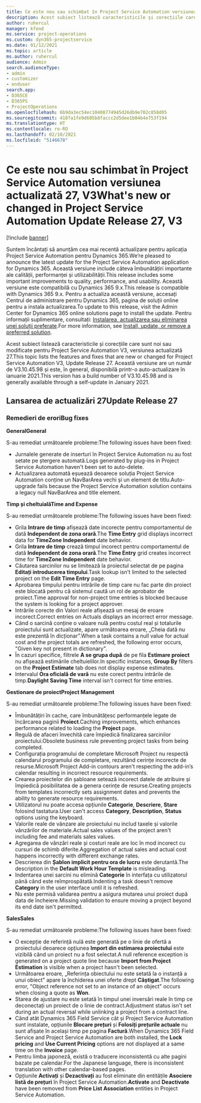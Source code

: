 ```yaml
---
title: Ce este nou sau schimbat în Project Service Automation versiunea actualizată 27, V3
description: Acest subiect listează caracteristicile și corecțiile care sunt disponibile în Project Service Automation V3, versiunea actualizată 27, V3.
author: ruhercul
manager: kfend
ms.service: project-operations
ms.custom: dyn365-projectservice
ms.date: 01/12/2021
ms.topic: article
ms.author: ruhercul
audience: Admin
search.audienceType:
- admin
- customizer
- enduser
search.app:
- D365CE
- D365PS
- ProjectOperations
ms.openlocfilehash: 6b9da3ec54ec10408774945d26db9e702c858d05
ms.sourcegitcommit: 418fa1fe9d605b8faccc2d5dee1b04b4e753f194
ms.translationtype: HT
ms.contentlocale: ro-RO
ms.lasthandoff: 02/10/2021
ms.locfileid: "5146678"
---
```

# <a name="whats-new-or-changed-in-project-service-automation-update-release-27-v3"></a><span data-ttu-id="8201f-103">Ce este nou sau schimbat în Project Service Automation versiunea actualizată 27, V3</span><span class="sxs-lookup"><span data-stu-id="8201f-103">What's new or changed in Project Service Automation Update Release 27, V3</span></span>

[!include [banner](../includes/psa-now-project-operations.md)]

<span data-ttu-id="8201f-104">Suntem încântați să anunțăm cea mai recentă actualizare pentru aplicația Project Service Automation pentru Dynamics 365.</span><span class="sxs-lookup"><span data-stu-id="8201f-104">We’re pleased to announce the latest update for the Project Service Automation application for Dynamics 365.</span></span> <span data-ttu-id="8201f-105">Această versiune include câteva îmbunătățiri importante ale calității, performanței și utilizabilității.</span><span class="sxs-lookup"><span data-stu-id="8201f-105">This release includes some important improvements to quality, performance, and usability.</span></span> <span data-ttu-id="8201f-106">Această versiune este compatibilă cu Dynamics 365 9.x.</span><span class="sxs-lookup"><span data-stu-id="8201f-106">This release is compatible with Dynamics 365 9.x.</span></span> <span data-ttu-id="8201f-107">Pentru a actualiza această versiune, accesați Centrul de administrare pentru Dynamics 365, pagina de soluții online pentru a instala actualizarea.</span><span class="sxs-lookup"><span data-stu-id="8201f-107">To update to this release, visit the Admin Center for Dynamics 365 online solutions page to install the update.</span></span> <span data-ttu-id="8201f-108">Pentru informații suplimentare, consultați: [Instalarea, actualizarea sau eliminarea unei soluții preferate](https://docs.microsoft.com/power-platform/admin/install-remove-preferred-solution).</span><span class="sxs-lookup"><span data-stu-id="8201f-108">For more information, see [Install, update, or remove a preferred solution](https://docs.microsoft.com/power-platform/admin/install-remove-preferred-solution).</span></span>

<span data-ttu-id="8201f-109">Acest subiect listează caracteristicile și corecțiile care sunt noi sau modificate pentru Project Service Automation V3, versiunea actualizată 27.</span><span class="sxs-lookup"><span data-stu-id="8201f-109">This topic lists the features and fixes that are new or changed for Project Service Automation V3, Update Release 27.</span></span> <span data-ttu-id="8201f-110">Această versiune are un număr de V3.10.45.98 și este, în general, disponibilă printr-o auto-actualizare în ianuarie 2021.</span><span class="sxs-lookup"><span data-stu-id="8201f-110">This version has a build number of V3.10.45.98 and is generally available through a self-update in January 2021.</span></span>

## <a name="update-release-27"></a><span data-ttu-id="8201f-111">Lansarea de actualizări 27</span><span class="sxs-lookup"><span data-stu-id="8201f-111">Update Release 27</span></span>

### <a name="bug-fixes"></a><span data-ttu-id="8201f-112">Remedieri de erori</span><span class="sxs-lookup"><span data-stu-id="8201f-112">Bug fixes</span></span>

<span data-ttu-id="8201f-113">**General**</span><span class="sxs-lookup"><span data-stu-id="8201f-113">**General**</span></span>

<span data-ttu-id="8201f-114">S-au remediat următoarele probleme:</span><span class="sxs-lookup"><span data-stu-id="8201f-114">The following issues have been fixed:</span></span>

- <span data-ttu-id="8201f-115">Jurnalele generate de inserturi în Project Service Automation nu au fost setate pe ștergere automată.</span><span class="sxs-lookup"><span data-stu-id="8201f-115">Logs generated by plug-ins in Project Service Automation haven't been set to auto-delete.</span></span>
- <span data-ttu-id="8201f-116">Actualizarea automată eșuează deoarece soluția Project Service Automation conține un NavBarArea vechi și un element de titlu.</span><span class="sxs-lookup"><span data-stu-id="8201f-116">Auto-upgrade fails because the Project Service Automation solution contains a legacy null NavBarArea and title element.</span></span>

<span data-ttu-id="8201f-117">**Timp și cheltuială**</span><span class="sxs-lookup"><span data-stu-id="8201f-117">**Time and Expense**</span></span>

<span data-ttu-id="8201f-118">S-au remediat următoarele probleme:</span><span class="sxs-lookup"><span data-stu-id="8201f-118">The following issues have been fixed:</span></span>

- <span data-ttu-id="8201f-119">Grila **Intrare de timp** afișează date incorecte pentru comportamentul de dată **Independent de zona orară**.</span><span class="sxs-lookup"><span data-stu-id="8201f-119">The **Time Entry** grid displays incorrect data for **TimeZone Independent** date behavior.</span></span>
- <span data-ttu-id="8201f-120">Grila **Intrare de timp** crează timpul incorect pentru comportamentul de dată **Independent de zona orară**.</span><span class="sxs-lookup"><span data-stu-id="8201f-120">The **Time Entry** grid creates incorrect time for **TimeZone Independent** date behavior.</span></span>
- <span data-ttu-id="8201f-121">Căutarea sarcinilor nu se limitează la proiectul selectat de pe pagina **Editați introducerea timpului**.</span><span class="sxs-lookup"><span data-stu-id="8201f-121">Task lookup isn't limited to the selected project on the **Edit Time Entry** page.</span></span>
- <span data-ttu-id="8201f-122">Aprobarea timpului pentru intrările de timp care nu fac parte din proiect este blocată pentru că sistemul caută un rol de aprobator de proiect.</span><span class="sxs-lookup"><span data-stu-id="8201f-122">Time approval for non-project time entries is blocked because the system is looking for a project approver.</span></span>
- <span data-ttu-id="8201f-123">Intrările corecte din Valori reale afișează un mesaj de eroare incorect.</span><span class="sxs-lookup"><span data-stu-id="8201f-123">Correct entries on Actuals displays an incorrect error message.</span></span>
- <span data-ttu-id="8201f-124">Când o sarcină conține o valoare nulă pentru costul real și totalurile proiectului sunt actualizate, apare următoarea eroare, „Cheia dată nu este prezentă în dicționar”.</span><span class="sxs-lookup"><span data-stu-id="8201f-124">When a task contains a null value for actual cost and the project totals are refreshed, the following error occurs, "Given key not present in dictionary".</span></span>
- <span data-ttu-id="8201f-125">În cazuri specifice, filtrele **A se grupa după** de pe fila **Estimare proiect** nu afișează estimările cheltuielilor.</span><span class="sxs-lookup"><span data-stu-id="8201f-125">In specific instances, **Group By** filters on the **Project Estimate** tab does not display expense estimates.</span></span>
- <span data-ttu-id="8201f-126">Intervalul **Ora oficială de vară** nu este corect pentru intrările de timp.</span><span class="sxs-lookup"><span data-stu-id="8201f-126">**Daylight Saving Time** interval isn't correct for time entries.</span></span>

<span data-ttu-id="8201f-127">**Gestionare de proiect**</span><span class="sxs-lookup"><span data-stu-id="8201f-127">**Project Management**</span></span>

<span data-ttu-id="8201f-128">S-au remediat următoarele probleme:</span><span class="sxs-lookup"><span data-stu-id="8201f-128">The following issues have been fixed:</span></span>

- <span data-ttu-id="8201f-129">Îmbunătățiri în cache, care îmbunătățesc performanțele legate de încărcarea paginii **Proiect**.</span><span class="sxs-lookup"><span data-stu-id="8201f-129">Caching improvements, which enhances performance related to loading the **Project** page.</span></span>
- <span data-ttu-id="8201f-130">Regulă de afaceri învechită care împiedică finalizarea sarcinilor proiectului.</span><span class="sxs-lookup"><span data-stu-id="8201f-130">Obsolete business rule preventing project tasks from being completed.</span></span>
- <span data-ttu-id="8201f-131">Configurația programului de completare Microsoft Project nu respectă calendarul programului de completare, rezultând cerințe incorecte de resurse.</span><span class="sxs-lookup"><span data-stu-id="8201f-131">Microsoft Project Add-in contours aren't respecting the add-in’s calendar resulting in incorrect resource requirements.</span></span>
- <span data-ttu-id="8201f-132">Crearea proiectelor din șabloane setează incorect datele de atribuire și împiedică posibilitatea de a genera cerințe de resurse.</span><span class="sxs-lookup"><span data-stu-id="8201f-132">Creating projects from templates incorrectly sets assignment dates and prevents the ability to generate resource requirements.</span></span>
- <span data-ttu-id="8201f-133">Utilizatorul nu poate accesa opțiunile **Categorie**, **Descriere**, **Stare** folosind tastatura.</span><span class="sxs-lookup"><span data-stu-id="8201f-133">User can't access **Category**, **Description**, **Status** options using the keyboard.</span></span>
- <span data-ttu-id="8201f-134">Valorile reale de vânzare ale proiectului nu includ taxele și valorile vânzărilor de materiale.</span><span class="sxs-lookup"><span data-stu-id="8201f-134">Actual sales values of the project aren't including fee and materials sales values.</span></span>
- <span data-ttu-id="8201f-135">Agregarea de vânzări reale și costuri reale are loc în mod incorect cu cursuri de schimb diferite.</span><span class="sxs-lookup"><span data-stu-id="8201f-135">Aggregation of actual sales and actual cost happens incorrectly with different exchange rates.</span></span>
- <span data-ttu-id="8201f-136">Descrierea din **Șablon implicit pentru ora de lucru** este derutantă.</span><span class="sxs-lookup"><span data-stu-id="8201f-136">The description in the **Default Work Hour Template** is misleading.</span></span>
- <span data-ttu-id="8201f-137">Indentarea unei sarcini nu elimină **Categorie** în interfața cu utilizatorul până când este reîmprospătată.</span><span class="sxs-lookup"><span data-stu-id="8201f-137">Indenting a task doesn't remove **Category** in the user interface until it is refreshed.</span></span>
- <span data-ttu-id="8201f-138">Nu este permisă validarea pentru a asigura mutarea unui proiect după data de încheiere.</span><span class="sxs-lookup"><span data-stu-id="8201f-138">Missing validation to ensure moving a project beyond its end date isn't permitted.</span></span>

<span data-ttu-id="8201f-139">**Sales**</span><span class="sxs-lookup"><span data-stu-id="8201f-139">**Sales**</span></span>

<span data-ttu-id="8201f-140">S-au remediat următoarele probleme:</span><span class="sxs-lookup"><span data-stu-id="8201f-140">The following issues have been fixed:</span></span>

- <span data-ttu-id="8201f-141">O excepție de referință nulă este generată pe o linie de ofertă a proiectului deoarece opțiunea **Import din estimarea proiectului** este vizibilă când un proiect nu a fost selectat.</span><span class="sxs-lookup"><span data-stu-id="8201f-141">A null reference exception is generated on a project quote line because **Import from Project Estimation** is visible when a project hasn't been selected.</span></span>
- <span data-ttu-id="8201f-142">Următoarea eroare, „Referința obiectului nu este setată la o instanță a unui obiect” apare la închiderea unei oferte drept **Câștigat**.</span><span class="sxs-lookup"><span data-stu-id="8201f-142">The following error, "Object reference not set to an instance of an object" occurs when closing a quote as **Won**.</span></span>
- <span data-ttu-id="8201f-143">Starea de ajustare nu este setată în timpul unei inversări reale în timp ce deconectați un proiect de o linie de contract.</span><span class="sxs-lookup"><span data-stu-id="8201f-143">Adjustment status isn't set during an actual reversal while unlinking a project from a contract line.</span></span>
- <span data-ttu-id="8201f-144">Când atât Dynamics 365 Field Service cât și Project Service Automation sunt instalate, opțiunile **Blocare prețuri** și **Folosiți prețurile actuale** nu sunt afișate în același timp pe pagina **Factură**.</span><span class="sxs-lookup"><span data-stu-id="8201f-144">When Dynamics 365 Field Service and Project Service Automation are both installed, the **Lock pricing** and **Use Current Pricing** options are not displayed at a same time on the **Invoice** page.</span></span>
- <span data-ttu-id="8201f-145">Pentru limba japoneză, există o traducere inconsistentă cu alte pagini bazate pe calendar.</span><span class="sxs-lookup"><span data-stu-id="8201f-145">For the Japanese language, there is inconsistent translation with other calendar-based pages.</span></span>
- <span data-ttu-id="8201f-146">Opțiunile **Activați** și **Dezactivați** au fost eliminate din entitățile **Asociere listă de prețuri** în Project Service Automation.</span><span class="sxs-lookup"><span data-stu-id="8201f-146">**Activate** and **Deactivate** have been removed from **Price List Association** entities in Project Service Automation.</span></span>
